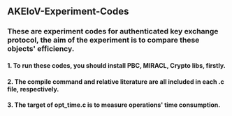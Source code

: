 ## AKEIoV-Experiment-Codes
### These are experiment codes for authenticated key exchange protocol, the aim of the experiment is to compare these objects' efficiency.
#### 1. To run these codes, you should install PBC, MIRACL, Crypto libs, firstly.
#### 2. The compile command and relative literature are all included in each .c file, respectively.
#### 3. The target of opt_time.c is to measure operations' time consumption.
